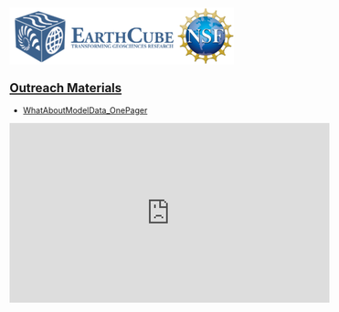 <a href="http://earthcube.org/" target="_blank"><img src="../images/logo_earthcube_full_horizontal.png" height="100" align="left">
<a href="https://nsf.gov/" target="_blank"><img src="../images/NSF_4-Color_bitmap_Logo.png" width="100" height="100" align="center">
 
 



## Outreach Materials
* [WhatAboutModelData_OnePager](WhatAboutModelData_OnePager.pdf) 

<iframe width="560" height="315" src="https://www.youtube.com/embed/JYTdO3p5jFM" frameborder="0" allow="accelerometer; autoplay; clipboard-write; encrypted-media; gyroscope; picture-in-picture" allowfullscreen></iframe>

